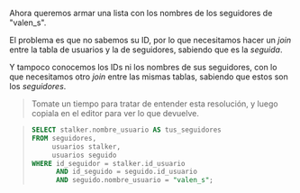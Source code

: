 Ahora queremos armar una lista con los nombres de los seguidores de "valen_s". 

El problema es que no sabemos su ID, por lo que necesitamos hacer un _join_ entre la tabla de usuarios y la de seguidores, sabiendo que es la _seguida_.

Y tampoco conocemos los IDs ni los nombres de sus seguidores, con lo que necesitamos otro _join_ entre las mismas tablas, sabiendo que estos son los _seguidores_.

> Tomate un tiempo para tratar de entender esta resolución, y luego copiala en el editor para ver lo que devuelve.

> ``` sql
> SELECT stalker.nombre_usuario AS tus_seguidores
> FROM seguidores, 
>      usuarios stalker, 
>      usuarios seguido
> WHERE id_seguidor = stalker.id_usuario
>       AND id_seguido = seguido.id_usuario 
>       AND seguido.nombre_usuario = "valen_s";
> ```
